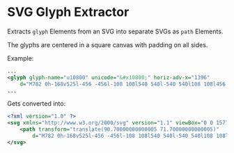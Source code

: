 # SVG Glyph Extractor

Extracts `glyph` Elements from an SVG into separate SVGs as `path` Elements.

The glyphs are centered in a square canvas with padding on all sides.

Example:

```xml
...
<glyph glyph-name="u10800" unicode="&#x10800;" horiz-adv-x="1396"
	d="M782 0h-168v525l-456 -456l-108 108l540 540l-540 540l108 108l456 -456v525h168v-525l456 456l108 -108l-540 -540l540 -540l-108 -108l-456 456v-525z" />
...
```

Gets converted into:

```xml
<?xml version="1.0" ?>
<svg xmlns="http://www.w3.org/2000/svg" version="1.1" viewBox="0 0 1577.4 1577.4">
	<path transform="translate(90.70000000000005 71.70000000000005)"
		d="M782 0h-168v525l-456 -456l-108 108l540 540l-540 540l108 108l456 -456v525h168v-525l456 456l108 -108l-540 -540l540 -540l-108 -108l-456 456v-525z"/>
</svg>
```